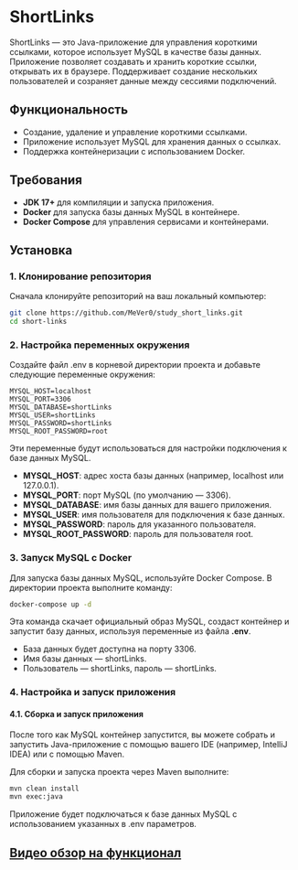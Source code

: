 # ShortLinks

ShortLinks — это Java-приложение для управления короткими ссылками, которое использует MySQL в качестве базы данных. Приложение позволяет создавать и хранить короткие ссылки, открывать их в браузере. Поддерживает создание нескольких пользователей и созраняет данные между сессиями подключений.

## Функциональность

- Создание, удаление и управление короткими ссылками.
- Приложение использует MySQL для хранения данных о ссылках.
- Поддержка контейнеризации с использованием Docker.

## Требования

- **JDK 17+** для компиляции и запуска приложения.
- **Docker** для запуска базы данных MySQL в контейнере.
- **Docker Compose** для управления сервисами и контейнерами.

## Установка

### 1. Клонирование репозитория

Сначала клонируйте репозиторий на ваш локальный компьютер:

```bash
git clone https://github.com/MeVer0/study_short_links.git
cd short-links
```


### 2. Настройка переменных окружения
Создайте файл .env в корневой директории проекта и добавьте следующие переменные окружения:

```env
MYSQL_HOST=localhost
MYSQL_PORT=3306
MYSQL_DATABASE=shortLinks
MYSQL_USER=shortLinks
MYSQL_PASSWORD=shortLinks
MYSQL_ROOT_PASSWORD=root
```
Эти переменные будут использоваться для настройки подключения к базе данных MySQL.

- **MYSQL_HOST**: адрес хоста базы данных (например, localhost или 127.0.0.1).
- **MYSQL_PORT**: порт MySQL (по умолчанию — 3306).
- **MYSQL_DATABASE**: имя базы данных для вашего приложения.
- **MYSQL_USER**: имя пользователя для подключения к базе данных.
- **MYSQL_PASSWORD**: пароль для указанного пользователя.
- **MYSQL_ROOT_PASSWORD**: пароль для пользователя root.

### 3. Запуск MySQL с Docker
Для запуска базы данных MySQL, используйте Docker Compose. В директории проекта выполните команду:
```bash
docker-compose up -d
```

Эта команда скачает официальный образ MySQL, создаст контейнер и запустит базу данных, используя переменные из файла **.env**.
-  База данных будет доступна на порту 3306.
-  Имя базы данных — shortLinks.
-  Пользователь — shortLinks, пароль — shortLinks.


### 4. Настройка и запуск приложения
#### 4.1. Сборка и запуск приложения
После того как MySQL контейнер запустится, вы можете собрать и запустить Java-приложение с помощью вашего IDE (например, IntelliJ IDEA) или с помощью Maven.

Для сборки и запуска проекта через Maven выполните:

```bash
mvn clean install
mvn exec:java
```

Приложение будет подключаться к базе данных MySQL с использованием указанных в .env параметров.

## [Видео обзор на функционал](https://www.youtube.com/watch?v=gzjELKdvkVY)


